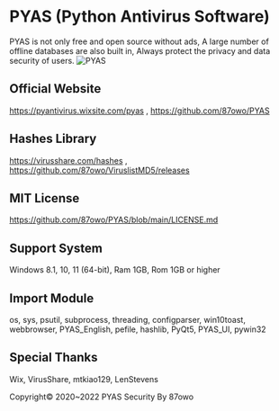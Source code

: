 # PYAS (Python Antivirus Software)
PYAS is not only free and open source without ads, A large number of offline databases are also built in, Always protect the privacy and data security of users.
![PYAS](https://user-images.githubusercontent.com/85057800/202692146-e55848d5-7e24-405d-b33d-f4fa3883fba6.png)


## Official Website 
https://pyantivirus.wixsite.com/pyas , 
https://github.com/87owo/PYAS

## Hashes Library
https://virusshare.com/hashes , 
https://github.com/87owo/ViruslistMD5/releases

## MIT License
https://github.com/87owo/PYAS/blob/main/LICENSE.md

## Support System
Windows 8.1, 10, 11 (64-bit), Ram 1GB, Rom 1GB or higher

## Import Module
os, sys, psutil, subprocess, threading, configparser, win10toast, webbrowser, PYAS_English, pefile, hashlib, PyQt5, PYAS_UI, pywin32

## Special Thanks
Wix, VirusShare, mtkiao129, LenStevens

Copyright© 2020~2022 PYAS Security By 87owo
